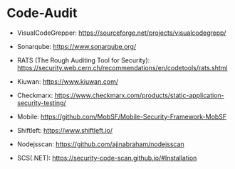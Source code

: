 # Code-Audit

* VisualCodeGrepper: https://sourceforge.net/projects/visualcodegrepp/

* Sonarqube: https://www.sonarqube.org/

* RATS (The Rough Auditing Tool for Security): https://security.web.cern.ch/recommendations/en/codetools/rats.shtml

* Kiuwan: https://www.kiuwan.com/

* Checkmarx: https://www.checkmarx.com/products/static-application-security-testing/

* Mobile: https://github.com/MobSF/Mobile-Security-Framework-MobSF

* Shiftleft: https://www.shiftleft.io/

* Nodejsscan: https://github.com/ajinabraham/nodejsscan

* SCS(.NET): https://security-code-scan.github.io/#Installation
